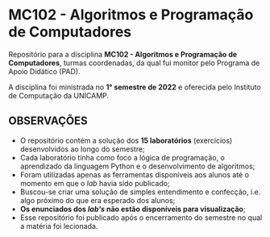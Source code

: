 # MC102 - Algoritmos e Programação de Computadores
Repositório para a disciplina **MC102 - Algoritmos e Programação de Computadores**, turmas coordenadas, da qual fui monitor pelo Programa de Apoio Didático (PAD).


A disciplina foi ministrada no **1° semestre de 2022** e oferecida pelo Instituto de Computação da UNICAMP.

## OBSERVAÇÕES
- O repositório contém a solução dos **15 laboratórios** (exercícios) desenvolvidos ao longo do semestre;
- Cada laboratório tinha como foco a lógica de programação, o aprendizado da linguagem Python e o desenvolvimento de algoritmos;
- Foram utilizadas apenas as ferramentas disponíveis aos alunos até o momento em que o _lab_ havia sido publicado;
- Buscou-se criar uma solução de simples entendimento e confecção, i.e. algo próximo do que era esperado dos alunos;
- **Os enunciados dos _lab's_ não estão disponíveis para visualização**;
- Esse repositório foi publicado após o encerramento do semestre no qual a matéria foi lecionada.